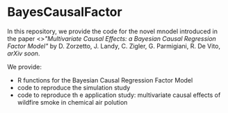 # BayesCausalFactor

In this repository, we provide the code for the novel mnodel introduced in the paper <>_"Multivariate Causal Effects: a Bayesian Causal Regression Factor Model"_ </a> by D. Zorzetto, J. Landy, C. Zigler, G. Parmigiani, R. De Vito, _arXiv soon_. 

We provide:
 - R functions for the Bayesian Causal Regression Factor Model
 - code to reproduce the simulation study
 - code to reproduce th e application study: multivariate causal effects of wildfire smoke in chemical air polution
